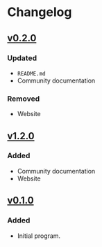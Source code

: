 # Changelog

## [v0.2.0](https://github.com/Dog-Face-Development/Periodic-Table-Info/releases/tag/v0.2.0)

### Updated

- `README.md`
- Community documentation

### Removed

- Website

## [v1.2.0](https://github.com/Dog-Face-Development/Periodic-Table-Info/releases/tag/v0.1-beta)

### Added

- Community documentation
- Website

## [v0.1.0](https://github.com/Dog-Face-Development/Periodic-Table-Info/releases/tag/v0.1-beta)

### Added

- Initial program.
